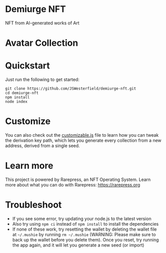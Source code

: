 # Demiurge NFT
NFT from AI-generated works of Art

# Avatar Collection


# Quickstart

Just run the following to get started:

```
git clone https://github.com/JSWesterfield/demiurge-nft.git
cd demiurge-nft
npm install
node index
```

# Customize

You can also check out the [customizable.js](customizable.js) file to learn how you can tweak the derivation key path, which lets you generate every collection from a new address, derived from a single seed.

# Learn more

This project is powered by Rarepress, an NFT Operating System. Learn more about what you can do with Rarepress: https://rarepress.org

# Troubleshoot

- If you see some error, try updating your node.js to the latest version
- Also try using `npm ci` instead of `npm install` to install the dependencies
- If none of these work, try resetting the wallet by deleting the wallet file at `~/.mushie` by running `rm ~/.mushie` (WARNING: Please make sure to back up the wallet before you delete them). Once you reset, try running the app again, and it will let you generate a new seed (or import)